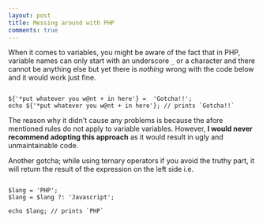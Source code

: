 ```yaml
---
layout: post
title: Messing around with PHP
comments: true
---
```

When it comes to variables, you might be aware of the fact that in PHP, variable names can only start with an underscore `_` or a character and there cannot be anything else but yet there is *nothing* wrong with the code below and it would work just fine.

<pre><code class="php">
${'*put whatever you w@nt + in here'} =  'Gotcha!!';
echo ${'*put whatever you w@nt + in here'}; // prints `Gotcha!!`
</code></pre>

The reason why it didn't cause any problems is because the afore mentioned rules do not apply to variable variables. However, **I would never recommend adopting this approach** as it would result in ugly and unmaintainable code.

Another gotcha; while using ternary operators if you avoid the truthy part, it will return the result of the expression on the left side i.e.

<pre><code class="php">
$lang = 'PHP';
$lang = $lang ?: 'Javascript';

echo $lang; // prints `PHP`
</code></pre>
